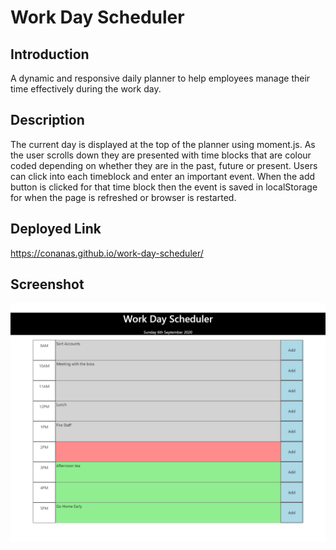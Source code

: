# Work Day Scheduler

## Introduction

A dynamic and responsive daily planner to help employees manage their time effectively during the work day.

## Description

The current day is displayed at the top of the planner using moment.js. As the user scrolls down they are presented with time blocks that are colour coded depending on whether they are in the past, future or present. Users can click into each timeblock and enter an important event. When the add button is clicked for that time block then the event is saved in localStorage for when the page is refreshed or browser is restarted.

## Deployed Link

https://conanas.github.io/work-day-scheduler/

## Screenshot

![Work Day Scheduler Screenshot](.\screenshots\work-day-scheduler-screenshot.png "Work Day Scheduler Screenshot")
